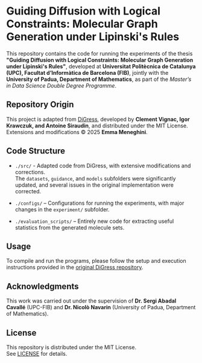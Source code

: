 # Guiding Diffusion with Logical Constraints: Molecular Graph Generation under Lipinski's Rules

This repository contains the code for running the experiments of the thesis **"Guiding Diffusion with Logical Constraints: Molecular Graph Generation under Lipinski's Rules"**, developed at **Universitat Politècnica de Catalunya (UPC), Facultat d’Informàtica de Barcelona (FIB)**, jointly with the **University of Padua, Department of Mathematics**, as part of the *Master’s in Data Science Double Degree Programme*.  

## Repository Origin
This project is adapted from [DiGress](https://github.com/cvignac/DiGress), developed by **Clement Vignac, Igor Krawczuk, and Antoine Siraudin**, and distributed under the MIT License.  
Extensions and modifications © 2025 **Emma Meneghini**.  

## Code Structure
- `./src/` - Adapted code from DiGress, with extensive modifications and corrections.  
  The `datasets`, `guidance`, and `models` subfolders were significantly updated, and several issues in the original implementation were corrected.

- `./configs/` – Configurations for running the experiments, with major changes in the `experiment/` subfolder.  

- `./evaluation_scripts/` – Entirely new code for extracting useful statistics from the generated molecule sets.  

## Usage
To compile and run the programs, please follow the setup and execution instructions provided in the [original DiGress repository](https://github.com/cvignac/DiGress).  

## Acknowledgments
This work was carried out under the supervision of **Dr. Sergi Abadal Cavallé** (UPC-FIB) and **Dr. Nicolò Navarin** (University of Padua, Department of Mathematics).  

## License
This repository is distributed under the MIT License.  
See [LICENSE](./LICENSE) for details.
